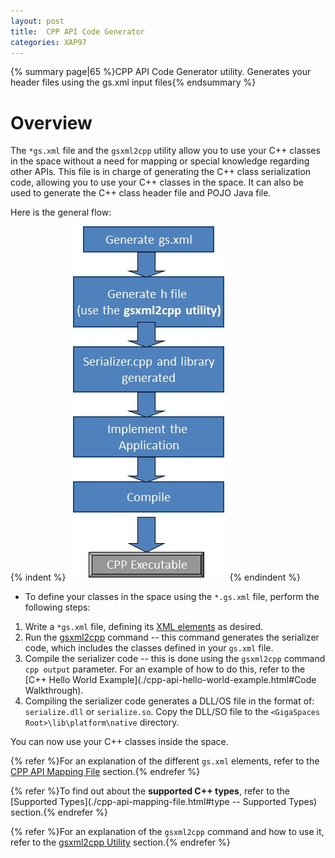 ```yaml
---
layout: post
title:  CPP API Code Generator
categories: XAP97
---
```


{% summary page|65 %}CPP API Code Generator utility. Generates your header files using the gs.xml input files{% endsummary %}

# Overview

The `*gs.xml` file and the `gsxml2cpp` utility allow you to use your C++ classes in the space without a need for mapping or special knowledge regarding other APIs. This file is in charge of generating the C++ class serialization code, allowing you to use your C++ classes in the space. It can also be used to generate the C++ class header file and POJO Java file.

Here is the general flow:

{% indent %}
![cpp-dev-process.jpg](/attachment_files/cpp-dev-process.jpg)
{% endindent %}

- To define your classes in the space using the `*.gs.xml` file, perform the following steps:

1. Write a `*gs.xml` file, defining its [XML elements](./cpp-api-mapping-file.html) as desired.
1. Run the [gsxml2cpp](./gsxml2cpp-utility.html) command -- this command generates the serializer code, which includes the classes defined in your `gs.xml` file.
1. Compile the serializer code -- this is done using the `gsxml2cpp` command `cpp output` parameter. For an example of how to do this, refer to the [C++ Hello World Example](./cpp-api-hello-world-example.html#Code Walkthrough).
1. Compiling the serializer code generates a DLL/OS file in the format of: `serialize.dll` or  `serialize.so`. Copy the DLL/SO file to the `<GigaSpaces Root>\lib\platform\native` directory.

You can now use your C++ classes inside the space.

{% refer %}For an explanation of the different `gs.xml` elements, refer to the [CPP API Mapping File](./cpp-api-mapping-file.html) section.{% endrefer %}

{% refer %}To find out about the **supported C++ types**, refer to the [Supported Types](./cpp-api-mapping-file.html#type -- Supported Types) section.{% endrefer %}

{% refer %}For an explanation of the `gsxml2cpp` command and how to use it, refer to the [gsxml2cpp Utility](./gsxml2cpp-utility.html) section.{% endrefer %}
